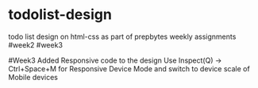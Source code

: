 # todolist-design
todo list design on html-css as part of prepbytes weekly assignments #week2 #week3

#Week3
Added Responsive code to the design
Use Inspect(Q) -> Ctrl+Space+M for Responsive Device Mode and switch to device scale of Mobile devices 
